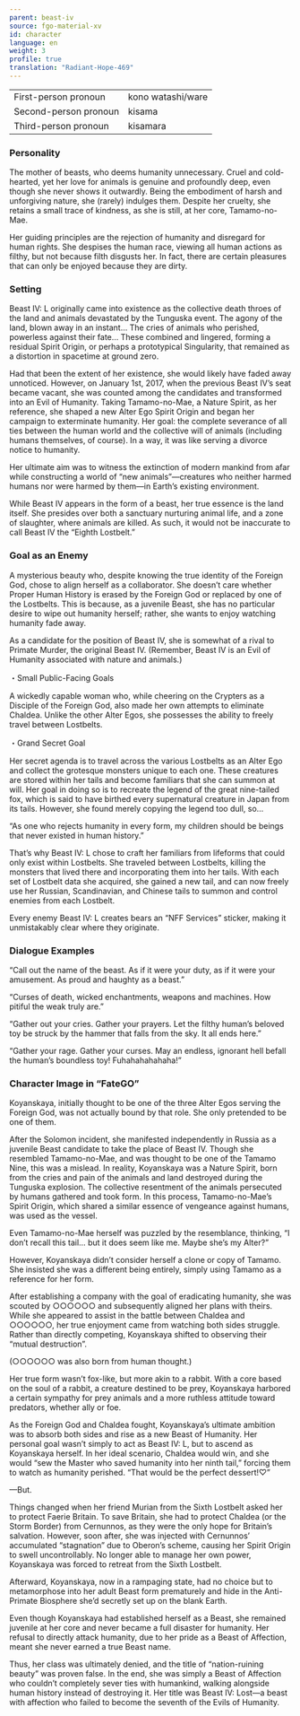 ```yaml
---
parent: beast-iv
source: fgo-material-xv
id: character
language: en
weight: 3
profile: true
translation: "Radiant-Hope-469"
---
```


<table>
  <tr><td>First-person pronoun</td><td>kono watashi/ware</td></tr>
  <tr><td>Second-person pronoun</td><td>kisama</td></tr>
  <tr><td>Third-person pronoun</td><td>kisamara</td></tr>
</table>

### Personality

The mother of beasts, who deems humanity unnecessary. Cruel and cold-hearted, yet her love for animals is genuine and profoundly deep, even though she never shows it outwardly. Being the embodiment of harsh and unforgiving nature, she (rarely) indulges them. Despite her cruelty, she retains a small trace of kindness, as she is still, at her core, Tamamo-no-Mae.

Her guiding principles are the rejection of humanity and disregard for human rights. She despises the human race, viewing all human actions as filthy, but not because filth disgusts her. In fact, there are certain pleasures that can only be enjoyed because they are dirty.

### Setting

Beast IV: L originally came into existence as the collective death throes of the land and animals devastated by the Tunguska event. The agony of the land, blown away in an instant… The cries of animals who perished, powerless against their fate… These combined and lingered, forming a residual Spirit Origin, or perhaps a prototypical Singularity, that remained as a distortion in spacetime at ground zero.

Had that been the extent of her existence, she would likely have faded away unnoticed. However, on January 1st, 2017, when the previous Beast IV’s seat became vacant, she was counted among the candidates and transformed into an Evil of Humanity. Taking Tamamo-no-Mae, a Nature Spirit, as her reference, she shaped a new Alter Ego Spirit Origin and began her campaign to exterminate humanity. Her goal: the complete severance of all ties between the human world and the collective will of animals (including humans themselves, of course). In a way, it was like serving a divorce notice to humanity.

Her ultimate aim was to witness the extinction of modern mankind from afar while constructing a world of “new animals”—creatures who neither harmed humans nor were harmed by them—in Earth’s existing environment.

While Beast IV appears in the form of a beast, her true essence is the land itself. She presides over both a sanctuary nurturing animal life, and a zone of slaughter, where animals are killed. As such, it would not be inaccurate to call Beast IV the “Eighth Lostbelt.”

### Goal as an Enemy

A mysterious beauty who, despite knowing the true identity of the Foreign God, chose to align herself as a collaborator. She doesn’t care whether Proper Human History is erased by the Foreign God or replaced by one of the Lostbelts. This is because, as a juvenile Beast, she has no particular desire to wipe out humanity herself; rather, she wants to enjoy watching humanity fade away.

As a candidate for the position of Beast IV, she is somewhat of a rival to Primate Murder, the original Beast IV. (Remember, Beast IV is an Evil of Humanity associated with nature and animals.)

・Small Public-Facing Goals

A wickedly capable woman who, while cheering on the Crypters as a Disciple of the Foreign God, also made her own attempts to eliminate Chaldea. Unlike the other Alter Egos, she possesses the ability to freely travel between Lostbelts.

・Grand Secret Goal

Her secret agenda is to travel across the various Lostbelts as an Alter Ego and collect the grotesque monsters unique to each one. These creatures are stored within her tails and become familiars that she can summon at will. Her goal in doing so is to recreate the legend of the great nine-tailed fox, which is said to have birthed every supernatural creature in Japan from its tails. However, she found merely copying the legend too dull, so…

“As one who rejects humanity in every form, my children should be beings that never existed in human history.”

That’s why Beast IV: L chose to craft her familiars from lifeforms that could only exist within Lostbelts. She traveled between Lostbelts, killing the monsters that lived there and incorporating them into her tails. With each set of Lostbelt data she acquired, she gained a new tail, and can now freely use her Russian, Scandinavian, and Chinese tails to summon and control enemies from each Lostbelt.

Every enemy Beast IV: L creates bears an “NFF Services” sticker, making it unmistakably clear where they originate.

### Dialogue Examples

“Call out the name of the beast. As if it were your duty, as if it were your amusement. As proud and haughty as a beast.”

“Curses of death, wicked enchantments, weapons and machines. How pitiful the weak truly are.”

“Gather out your cries. Gather your prayers. Let the filthy human’s beloved toy be struck by the hammer that falls from the sky. It all ends here.”

“Gather your rage. Gather your curses. May an endless, ignorant hell befall the human’s boundless toy! Fuhahahahahaha!”

### Character Image in “FateGO”

Koyanskaya, initially thought to be one of the three Alter Egos serving the Foreign God, was not actually bound by that role. She only pretended to be one of them.

After the Solomon incident, she manifested independently in Russia as a juvenile Beast candidate to take the place of Beast IV. Though she resembled Tamamo-no-Mae, and was thought to be one of the Tamamo Nine, this was a mislead. In reality, Koyanskaya was a Nature Spirit, born from the cries and pain of the animals and land destroyed during the Tunguska explosion. The collective resentment of the animals persecuted by humans gathered and took form. In this process, Tamamo-no-Mae’s Spirit Origin, which shared a similar essence of vengeance against humans, was used as the vessel.

Even Tamamo-no-Mae herself was puzzled by the resemblance, thinking, “I don’t recall this tail… but it does seem like me. Maybe she’s my Alter?”

However, Koyanskaya didn’t consider herself a clone or copy of Tamamo. She insisted she was a different being entirely, simply using Tamamo as a reference for her form.

After establishing a company with the goal of eradicating humanity, she was scouted by ○○○○○○ and subsequently aligned her plans with theirs. While she appeared to assist in the battle between Chaldea and ○○○○○○, her true enjoyment came from watching both sides struggle. Rather than directly competing, Koyanskaya shifted to observing their “mutual destruction”.

(○○○○○○ was also born from human thought.)

Her true form wasn’t fox-like, but more akin to a rabbit. With a core based on the soul of a rabbit, a creature destined to be prey, Koyanskaya harbored a certain sympathy for prey animals and a more ruthless attitude toward predators, whether ally or foe.

As the Foreign God and Chaldea fought, Koyanskaya’s ultimate ambition was to absorb both sides and rise as a new Beast of Humanity. Her personal goal wasn’t simply to act as Beast IV: L, but to ascend as Koyanskaya herself. In her ideal scenario, Chaldea would win, and she would “sew the Master who saved humanity into her ninth tail,” forcing them to watch as humanity perished. “That would be the perfect dessert!♡”

—But.

Things changed when her friend Murian from the Sixth Lostbelt asked her to protect Faerie Britain. To save Britain, she had to protect Chaldea (or the Storm Border) from Cernunnos, as they were the only hope for Britain’s salvation. However, soon after, she was injected with Cernunnos’ accumulated “stagnation” due to Oberon’s scheme, causing her Spirit Origin to swell uncontrollably. No longer able to manage her own power, Koyanskaya was forced to retreat from the Sixth Lostbelt.

Afterward, Koyanskaya, now in a rampaging state, had no choice but to metamorphose into her adult Beast form prematurely and hide in the Anti-Primate Biosphere she’d secretly set up on the blank Earth.

Even though Koyanskaya had established herself as a Beast, she remained juvenile at her core and never became a full disaster for humanity. Her refusal to directly attack humanity, due to her pride as a Beast of Affection, meant she never earned a true Beast name.

Thus, her class was ultimately denied, and the title of “nation-ruining beauty” was proven false. In the end, she was simply a Beast of Affection who couldn’t completely sever ties with humankind, walking alongside human history instead of destroying it. Her title was Beast IV: Lost—a beast with affection who failed to become the seventh of the Evils of Humanity.
